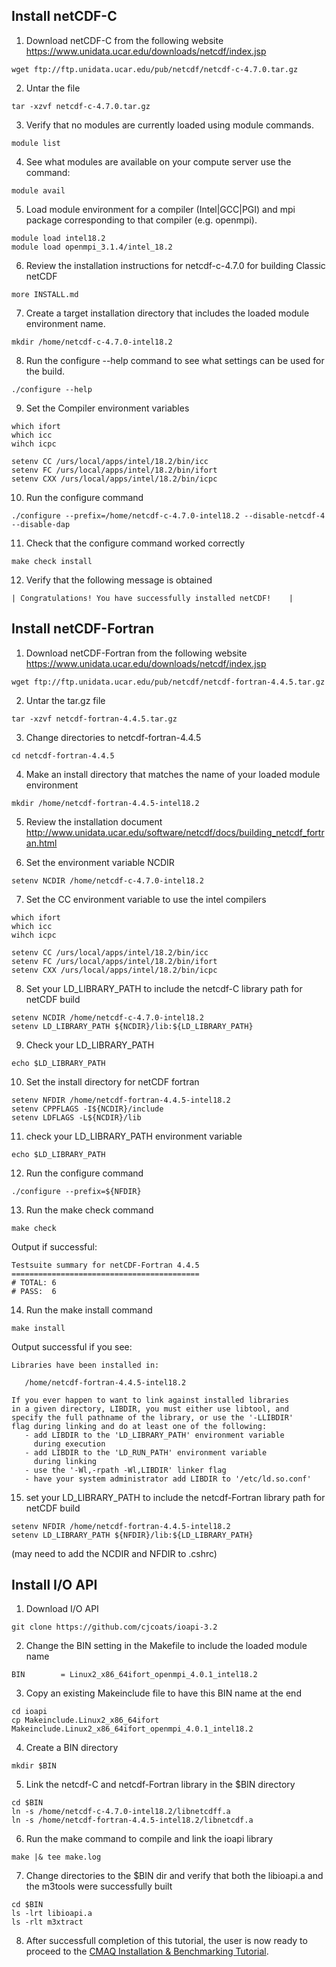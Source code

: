 ## Install netCDF-C

1. Download netCDF-C from the following website https://www.unidata.ucar.edu/downloads/netcdf/index.jsp

```
wget ftp://ftp.unidata.ucar.edu/pub/netcdf/netcdf-c-4.7.0.tar.gz
```

2. Untar the file 

```
tar -xzvf netcdf-c-4.7.0.tar.gz
```

3. Verify that no modules are currently loaded using module commands. 

```
module list
```

4. See what modules are available on your compute server use the command: 

```
module avail
```

5. Load module environment for a compiler (Intel|GCC|PGI) and mpi package corresponding to that compiler (e.g. openmpi).

```
module load intel18.2
module load openmpi_3.1.4/intel_18.2
```

6. Review the installation instructions for netcdf-c-4.7.0 for building Classic netCDF

```
more INSTALL.md
```

7. Create a target installation directory that includes the loaded module environment name. 

```
mkdir /home/netcdf-c-4.7.0-intel18.2
```

8. Run the configure --help command to see what settings can be used for the build.
```
./configure --help
```

9. Set the Compiler environment variables

```
which ifort
which icc
wihch icpc

setenv CC /urs/local/apps/intel/18.2/bin/icc
setenv FC /urs/local/apps/intel/18.2/bin/ifort
setenv CXX /urs/local/apps/intel/18.2/bin/icpc
```

10. Run the configure command

```
./configure --prefix=/home/netcdf-c-4.7.0-intel18.2 --disable-netcdf-4 --disable-dap
```

11. Check that the configure command worked correctly

```
make check install
```

12. Verify that the following message is obtained

```
| Congratulations! You have successfully installed netCDF!    |
```

## Install netCDF-Fortran

1. Download netCDF-Fortran from the following website https://www.unidata.ucar.edu/downloads/netcdf/index.jsp

```
wget ftp://ftp.unidata.ucar.edu/pub/netcdf/netcdf-fortran-4.4.5.tar.gz 
```

2. Untar the tar.gz file

```
tar -xzvf netcdf-fortran-4.4.5.tar.gz
```

3. Change directories to netcdf-fortran-4.4.5

```
cd netcdf-fortran-4.4.5
```

4. Make an install directory that matches the name of your loaded module environment

```
mkdir /home/netcdf-fortran-4.4.5-intel18.2
```

5. Review the installation document http://www.unidata.ucar.edu/software/netcdf/docs/building_netcdf_fortran.html

6. Set the environment variable NCDIR

```
setenv NCDIR /home/netcdf-c-4.7.0-intel18.2
```

7. Set the CC environment variable to use the intel compilers

```
which ifort
which icc
wihch icpc

setenv CC /urs/local/apps/intel/18.2/bin/icc
setenv FC /urs/local/apps/intel/18.2/bin/ifort
setenv CXX /urs/local/apps/intel/18.2/bin/icpc
```

8. Set your LD_LIBRARY_PATH to include the netcdf-C library path for netCDF build

```
setenv NCDIR /home/netcdf-c-4.7.0-intel18.2
setenv LD_LIBRARY_PATH ${NCDIR}/lib:${LD_LIBRARY_PATH}
```

9. Check your LD_LIBRARY_PATH

```
echo $LD_LIBRARY_PATH
```

10. Set the install directory for netCDF fortran

```
setenv NFDIR /home/netcdf-fortran-4.4.5-intel18.2
setenv CPPFLAGS -I${NCDIR}/include
setenv LDFLAGS -L${NCDIR}/lib
```

11. check your LD_LIBRARY_PATH environment variable

```
echo $LD_LIBRARY_PATH
```

12. Run the configure command

```
./configure --prefix=${NFDIR}
```

13. Run the make check command

```
make check
```

Output if successful:

```
Testsuite summary for netCDF-Fortran 4.4.5
==========================================
# TOTAL: 6
# PASS:  6
```

14. Run the make install command

```
make install
```

Output successful if you see:

```
Libraries have been installed in:
   
   /home/netcdf-fortran-4.4.5-intel18.2

If you ever happen to want to link against installed libraries
in a given directory, LIBDIR, you must either use libtool, and
specify the full pathname of the library, or use the '-LLIBDIR'
flag during linking and do at least one of the following:
   - add LIBDIR to the 'LD_LIBRARY_PATH' environment variable
     during execution
   - add LIBDIR to the 'LD_RUN_PATH' environment variable
     during linking
   - use the '-Wl,-rpath -Wl,LIBDIR' linker flag
   - have your system administrator add LIBDIR to '/etc/ld.so.conf'
```

15. set your LD_LIBRARY_PATH to include the netcdf-Fortran library path for netCDF build

```
setenv NFDIR /home/netcdf-fortran-4.4.5-intel18.2
setenv LD_LIBRARY_PATH ${NFDIR}/lib:${LD_LIBRARY_PATH}
```
(may need to add the NCDIR and NFDIR to .cshrc)

## Install I/O API

1. Download I/O API

```
git clone https://github.com/cjcoats/ioapi-3.2
```

2. Change the BIN setting in the Makefile to include the loaded module name

```
BIN        = Linux2_x86_64ifort_openmpi_4.0.1_intel18.2
```

3. Copy an existing Makeinclude file to have this BIN name at the end

```
cd ioapi
cp Makeinclude.Linux2_x86_64ifort Makeinclude.Linux2_x86_64ifort_openmpi_4.0.1_intel18.2
```

4. Create a BIN directory

```
mkdir $BIN
```

5. Link the netcdf-C and netcdf-Fortran library in the $BIN directory

```
cd $BIN
ln -s /home/netcdf-c-4.7.0-intel18.2/libnetcdff.a
ln -s /home/netcdf-fortran-4.4.5-intel18.2/libnetcdf.a
```

6. Run the make command to compile and link the ioapi library

```
make |& tee make.log
```

7. Change directories to the $BIN dir and verify that both the libioapi.a and the m3tools were successfully built

```
cd $BIN
ls -lrt libioapi.a
ls -rlt m3xtract
```

8. After successfull completion of this tutorial, the user is now ready to proceed to the [CMAQ Installation & Benchmarking Tutorial](./CMAQ_UG_tutorial_benchmark.md). 

